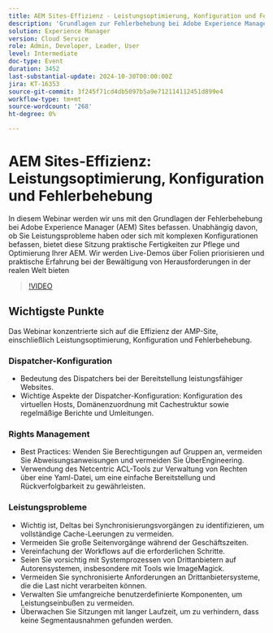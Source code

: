 ```yaml
---
title: AEM Sites-Effizienz - Leistungsoptimierung, Konfiguration und Fehlerbehebung
description: 'Grundlagen zur Fehlerbehebung bei Adobe Experience Manager (AEM) Sites. Unabhängig davon, ob Sie Leistungsprobleme haben oder sich mit komplexen Konfigurationen befassen, bietet diese Sitzung praktische Fertigkeiten zur Pflege und Optimierung Ihrer AEM. Wir werden Live-Demos über Folien priorisieren und praktische Erfahrung bei der Bewältigung von Herausforderungen in der realen Welt bieten​Wichtige Diskussionspunkte: Virtual-Host-Konfiguration und Domänenzuordnung - Leistungsprobleme - Autorisierung, Identifizierung, Benutzerberechtigungen'
solution: Experience Manager
version: Cloud Service
role: Admin, Developer, Leader, User
level: Intermediate
doc-type: Event
duration: 3452
last-substantial-update: 2024-10-30T00:00:00Z
jira: KT-16353
source-git-commit: 3f245f71cd4db5097b5a9e712114112451d899e4
workflow-type: tm+mt
source-wordcount: '268'
ht-degree: 0%

---
```



# AEM Sites-Effizienz: Leistungsoptimierung, Konfiguration und Fehlerbehebung

In diesem Webinar werden wir uns mit den Grundlagen der Fehlerbehebung bei Adobe Experience Manager (AEM) Sites befassen. Unabhängig davon, ob Sie Leistungsprobleme haben oder sich mit komplexen Konfigurationen befassen, bietet diese Sitzung praktische Fertigkeiten zur Pflege und Optimierung Ihrer AEM. Wir werden Live-Demos über Folien priorisieren und praktische Erfahrung bei der Bewältigung von Herausforderungen in der realen Welt bieten&#x200B;

>[!VIDEO](https://video.tv.adobe.com/v/3435114/?learn=on)

## Wichtigste Punkte

Das Webinar konzentrierte sich auf die Effizienz der AMP-Site, einschließlich Leistungsoptimierung, Konfiguration und Fehlerbehebung.

### Dispatcher-Konfiguration

* Bedeutung des Dispatchers bei der Bereitstellung leistungsfähiger Websites.
* Wichtige Aspekte der Dispatcher-Konfiguration: Konfiguration des virtuellen Hosts, Domänenzuordnung mit Cachestruktur sowie regelmäßige Berichte und Umleitungen.

### Rights Management

* Best Practices: Wenden Sie Berechtigungen auf Gruppen an, vermeiden Sie Abweisungsanweisungen und vermeiden Sie ÜberEngineering.
* Verwendung des Netcentric ACL-Tools zur Verwaltung von Rechten über eine Yaml-Datei, um eine einfache Bereitstellung und Rückverfolgbarkeit zu gewährleisten.

### Leistungsprobleme

* Wichtig ist, Deltas bei Synchronisierungsvorgängen zu identifizieren, um vollständige Cache-Leerungen zu vermeiden.
* Vermeiden Sie große Seitenvorgänge während der Geschäftszeiten.
* Vereinfachung der Workflows auf die erforderlichen Schritte.
* Seien Sie vorsichtig mit Systemprozessen von Drittanbietern auf Autorensystemen, insbesondere mit Tools wie ImageMagick.
* Vermeiden Sie synchronisierte Anforderungen an Drittanbietersysteme, die die Last nicht verarbeiten können.
* Verwalten Sie umfangreiche benutzerdefinierte Komponenten, um Leistungseinbußen zu vermeiden.
* Überwachen Sie Sitzungen mit langer Laufzeit, um zu verhindern, dass keine Segmentausnahmen gefunden werden.